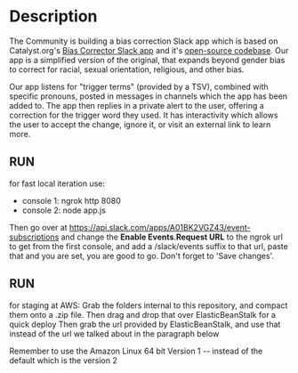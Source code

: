 # Description 
The Community is building a bias correction Slack app which is based on Catalyst.org's [Bias Corrector Slack app](https://thecommunity.slack.com/apps/ATV7MJXL6-biascorrect-plug-in) and it's [open-source codebase](https://github.com/willowtreeapps/catalyst-slack-service). Our app is a simplified version of the original, that expands beyond gender bias to correct for racial, sexual orientation, religious, and other bias.

Our app listens for "trigger terms" (provided by a TSV), combined with specific pronouns, posted in messages in channels which the app has been added to. The app then replies in a private alert to the user, offering a correction for the trigger word they used. It has interactivity which allows the user to accept the change, ignore it, or visit an external link to learn more.


## RUN 
for fast local iteration use:
- console 1: ngrok http 8080
- console 2: node app.js

Then go over at https://api.slack.com/apps/A01BK2VGZ43/event-subscriptions
and change the **Enable Events**.**Request URL** to the ngrok url to get from the first console, and add a /slack/events suffix to that url, paste that and you are set, you are good to go. Don't forget to 'Save changes'.

## RUN
for staging at AWS:
Grab the folders internal to this repository, and compact them onto a .zip file. Then drag and drop that over ElasticBeanStalk for a quick deploy
Then grab the url provided by ElasticBeanStalk, and use that instead of the url we talked about in the paragraph below

Remember to use the Amazon Linux 64 bit Version 1 -- instead of the default which is the version 2

